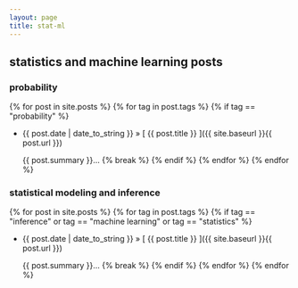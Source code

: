 ```yaml
---
layout: page
title: stat-ml
---
```




## statistics and machine learning posts

<!--
### bayesian nonparametrics

{% for post in site.posts %}
  {% for tag in post.tags %}
    {% if tag == "bnp" %}
  * {{ post.date | date_to_string }} &raquo; [ {{ post.title }} ]({{ site.baseurl }}{{ post.url }})

     {{ post.summary }}...
    {% break %}
    {% endif %}
  {% endfor %}
{% endfor %}
-->

### probability

{% for post in site.posts %}
  {% for tag in post.tags %}
    {% if tag == "probability" %}
  * {{ post.date | date_to_string }} &raquo; [ {{ post.title }} ]({{ site.baseurl }}{{ post.url }})

     {{ post.summary }}...
    {% break %}
    {% endif %}
  {% endfor %}
{% endfor %}


### statistical modeling and inference

{% for post in site.posts %}
  {% for tag in post.tags %}
    {% if tag == "inference" or tag == "machine learning" or tag == "statistics" %}
  * {{ post.date | date_to_string }} &raquo; [ {{ post.title }} ]({{ site.baseurl }}{{ post.url }})

     {{ post.summary }}...
    {% break %}
    {% endif %}
  {% endfor %}
{% endfor %}

